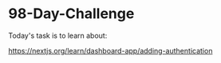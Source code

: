 # 98-Day-Challenge

Today's task is to learn about:

https://nextjs.org/learn/dashboard-app/adding-authentication
